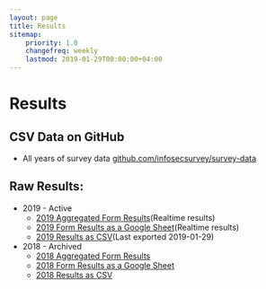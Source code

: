 ```yaml
---
layout: page
title: Results
sitemap:
    priority: 1.0
    changefreq: weekly
    lastmod: 2019-01-29T00:00:00+04:00
---
```

# Results

## CSV Data on GitHub

- All years of survey data [github.com/infosecsurvey/survey-data][survey-data]

## Raw Results:

- 2019 - Active
  - [2019 Aggregated Form Results][2019afr](Realtime results)
  - [2019 Form Results as a Google Sheet][2019frgs](Realtime results)
  - [2019 Results as CSV][2019csv](Last exported 2019-01-29)
- 2018 - Archived
  - [2018 Aggregated Form Results][2018afr]
  - [2018 Form Results as a Google Sheet][2018frgs]
  - [2018 Results as CSV][2018csv]

[survey-data]: https://github.com/infosecsurvey/survey-data/
[2018afr]: https://docs.google.com/forms/d/1EU2R_As-in1kLBFuJGuQt6wygN1C7yMRz_KlT8o-WFU/viewanalytics
[2018frgs]: https://docs.google.com/spreadsheets/d/17gTj70DNvP4fkcmoIyjwJYLq2LlRE8fHaVMGhgHA7Zw/edit?usp=sharing
[2018csv]: https://github.com/infosecsurvey/survey-data/blob/master/2018/2018-survey-response.csv
[2019frgs]: https://docs.google.com/spreadsheets/d/1gxSOi5Yj8Wy2Mt16QomxrkkGUa8WV27zQf4KBk5Sw3A/edit?usp=sharing
[2019afr]: https://docs.google.com/forms/d/1Cp8-hDI5bDkY2znItkigXuGHoGncOuVsQRShz-KiWVY/viewanalytics
[2019csv]: https://github.com/infosecsurvey/survey-data/blob/master/2019/2019-survey-response.csv

